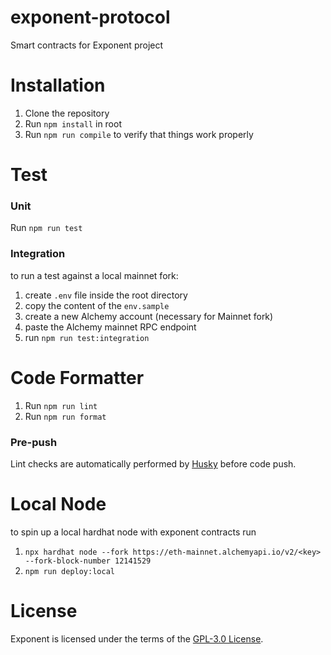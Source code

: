 # exponent-protocol

Smart contracts for Exponent project

# Installation

1. Clone the repository
2. Run `npm install` in root
3. Run `npm run compile` to verify that things work properly

# Test

### Unit

Run `npm run test`

### Integration

to run a test against a local mainnet fork:

1. create `.env` file inside the root directory
2. copy the content of the `env.sample`
3. create a new Alchemy account (necessary for Mainnet fork)
4. paste the Alchemy mainnet RPC endpoint
5. run `npm run test:integration`

# Code Formatter

1. Run `npm run lint`
2. Run `npm run format`

### Pre-push

Lint checks are automatically performed by [Husky](https://typicode.github.io/husky/#/) before code push.

# Local Node

to spin up a local hardhat node with exponent contracts run
  1. `npx hardhat node --fork https://eth-mainnet.alchemyapi.io/v2/<key> --fork-block-number 12141529`
  2. `npm run deploy:local`

# License 
Exponent is licensed under the terms of the [GPL-3.0 License](LICENSE).
